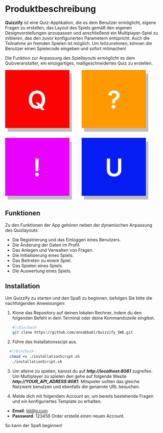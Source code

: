 # Produktbeschreibung

**Quizzify** ist eine Quiz-Applikation, die es dem Benutzer ermöglicht, eigene Fragen zu erstellen, das Layout des Spiels gemäß den eigenen Designvorstellungen anzupassen und anschließend ein Multiplayer-Spiel zu initiieren, das den zuvor konfigurierten Parametern entspricht. Auch die Teilnahme an fremden Spielen ist möglich. Um teilzunehmen, können die Benutzer einen Spielecode eingeben und sofort mitmachen!

Die Funktion zur Anpassung des Spiellayouts ermöglicht es dem Quizveranstalter, ein einzigartiges, maßgeschneidertes Quiz zu erstellen.

![Logo Quizzify](/assets/logo.svg "Quizzify")

## Funktionen

Zu den Funktionen der App gehören neben der dynamischen Anpassung des Quizlayouts:

- Die Registrierung und das Einloggen eines Benutzers.
- Die Änderung der Daten im Profil.
- Das Anlegen und Verwalten von Fragen.
- Die Initialisierung eines Spiels.
- Das Beitreten zu einem Spiel.
- Das Spielen eines Spiels.
- Die Auswertung eines Spiels.

## Installation

Um Quizzify zu starten und den Spaß zu beginnen, befolgen Sie bitte die nachfolgenden Anweisungen:

1. Klone das Repository auf deinen lokalen Rechner, indem du den folgenden Befehl in dein Terminal oder deine Kommandozeile eingibst.

   ```bash
   #!/bin/bash
   git clone https://github.com/annabbabl/Quizzify_SWE.git
   ```

2. Führe das Installationsscipt aus.

 ```bash
   #!/bin/bash
   chmod +x ./installationScript.sh
    ./installationScript.sh
 ```

3. Um alleine zu spielen, kannst du auf ***http://localhost:8081*** zugreifen. Um Multiplayer zu spielen den gehe auf folgende Wesite ***http://YOUR_API_ADRESS:8081***. Mitspieler sollten das gleiche Natzwerk benutzen und ebenfalls die genannte URL besuchen.

4. Melde dich mit folgendem Account an, um bereits bestehende Fragen und ein konfiguriertes Template zu erhalten.

- **Email**: lpl@g.com
- **Password**: 123456
Order erstelle einen neuen Account.

So kann der Spaß beginnen!
